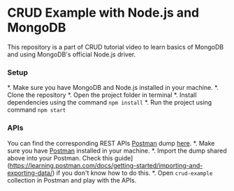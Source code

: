# CRUD Example with Node.js and MongoDB

This repository is a part of CRUD tutorial video to learn basics of MongoDB and using MongoDB's official Node.js driver.

### Setup
 *. Make sure you have MongoDB and Node.js installed in your machine.
 *. Clone the repository
 *. Open the project folder in terminal
 *. Install dependencies using the command `npm install`
 *. Run the project using command `npm start`

### APIs
You can find the corresponding REST APIs [Postman](https://www.postman.com/) dump [here](https://www.getpostman.com/collections/2b641e034320cd1e2407).
 *. Make sure you have [Postman](https://www.postman.com/) installed in your machine.
 *. Import the dump shared above into your Postman. Check this guide](https://learning.postman.com/docs/getting-started/importing-and-exporting-data/) if you don't know how to do this.
 *. Open `crud-example` collection in Postman and play with the APIs.


